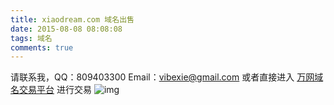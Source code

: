 ```yaml
---
title: xiaodream.com 域名出售
date: 2015-08-08 08:08:08
tags: 域名
comments: true
---
```

请联系我，QQ：809403300 Email：vibexie@gmail.com
或者直接进入 [万网域名交易平台](https://mi.aliyun.com/detail/online.html?domainName=xiaodream.com&orgType=0&productType=2) 进行交易
![img](http://qiniu.vibexie.com/blog/xiaodream-for-sale.png?imageView2/2/w/800)
